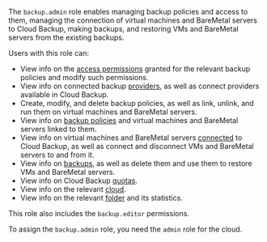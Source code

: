 The `backup.admin` role enables managing backup policies and access to them, managing the connection of virtual machines and BareMetal servers to Cloud Backup, making backups, and restoring VMs and BareMetal servers from the existing backups.

Users with this role can:
* View info on the [access permissions](../../iam/concepts/access-control/index.md) granted for the relevant backup policies and modify such permissions.
* View info on connected backup [providers](../../backup/concepts/index.md#providers), as well as connect providers available in Cloud Backup.
* Create, modify, and delete backup policies, as well as link, unlink, and run them on virtual machines and BareMetal servers.
* View info on [backup policies](../../backup/concepts/policy.md) and virtual machines and BareMetal servers linked to them.
* View info on virtual machines and BareMetal servers [connected](../../backup/concepts/vm-connection.md) to Cloud Backup, as well as connect and disconnect VMs and BareMetal servers to and from it.
* View info on [backups](../../backup/concepts/backup.md), as well as delete them and use them to restore VMs and BareMetal servers.
* View info on Cloud Backup [quotas](../../backup/concepts/limits.md#backup-quotas).
* View info on the relevant [cloud](../../resource-manager/concepts/resources-hierarchy.md#cloud).
* View info on the relevant [folder](../../resource-manager/concepts/resources-hierarchy.md#folder) and its statistics.

This role also includes the `backup.editor` permissions.

To assign the `backup.admin` role, you need the `admin` role for the cloud.